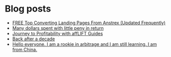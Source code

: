 # Blog posts
<!-- BLOG-POST-LIST:START -->
- [FREE Top Converting Landing Pages From Anstrex &lpar;Updated Frequently&rpar;](https://afflift.com/f/threads/free-top-converting-landing-pages-from-anstrex-updated-frequently.2596/)
- [Many dollars spent with little peny in return](https://afflift.com/f/threads/many-dollars-spent-with-little-peny-in-return.10368/)
- [Journey to Profitability with affLIFT Guides](https://afflift.com/f/threads/journey-to-profitability-with-afflift-guides.10148/)
- [Back after a decade](https://afflift.com/f/threads/back-after-a-decade.10349/)
- [Hello everyone. I am a rookie in arbitrage and I am still learning. I am from China.](https://afflift.com/f/threads/hello-everyone-i-am-a-rookie-in-arbitrage-and-i-am-still-learning-i-am-from-china.10360/)
<!-- BLOG-POST-LIST:END -->
